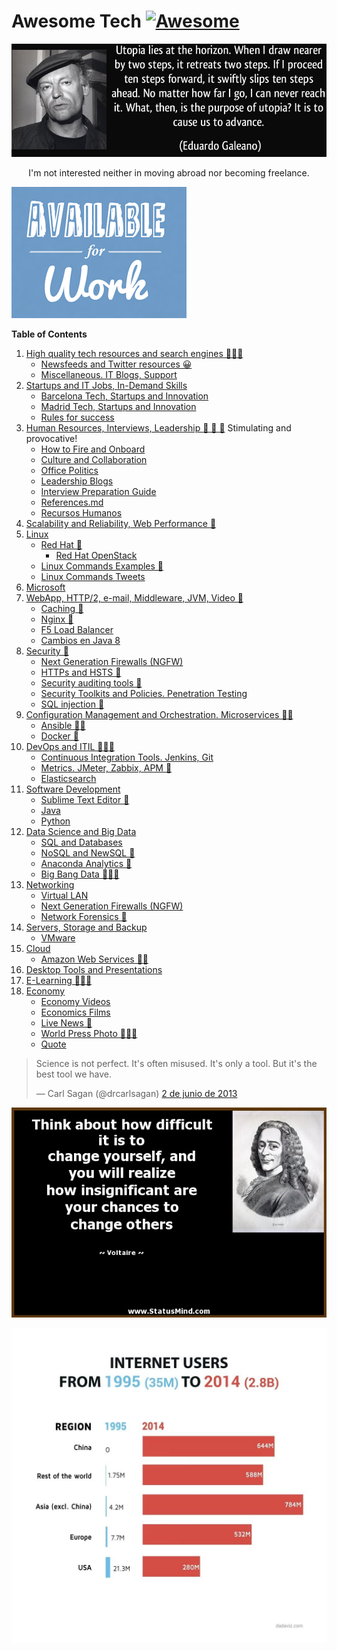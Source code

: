 # Awesome Tech [![Awesome](https://cdn.rawgit.com/sindresorhus/awesome/d7305f38d29fed78fa85652e3a63e154dd8e8829/media/badge.svg)](https://github.com/sindresorhus/awesome)

<div class="container">
<img alt="Utopia Eduardo Galeano" src="images/utopia_eduardo_galeano.png">
<div id="player"></div>
</div>

<p align="center">
I'm not interested neither in moving abroad nor becoming freelance.
</p>

[![available for hire](images/available-for-hire.png)](http://awesome-tech.readthedocs.org/about/)

**Table of Contents**

1. [High quality tech resources and search engines 🌟🌟🌟](high-quality-tech-resources.md)
	- [Newsfeeds and Twitter resources 😀](twitter.md)  
	- [Miscellaneous. IT Blogs, Support](it-blogs.md)
2. [Startups and IT Jobs, In-Demand Skills](startups.md)
	- [Barcelona Tech, Startups and Innovation](startups_bcn.md)
	- [Madrid Tech, Startups and Innovation](startups_madrid.md)
	- [Rules for success](rules_for_success.md)
3. [Human Resources, Interviews, Leadership 🙈 🙉 🙊](hr.md) Stimulating and provocative!
	- [How to Fire and Onboard](howto_fire_onboard.md)
	- [Culture and Collaboration](culture_collaboration.md)
	- [Office Politics](office_politics.md)
	- [Leadership Blogs](leadership.md)
	- [Interview Preparation Guide](interview_preparation_guide.md)
	- [References.md](references.md)
	- [Recursos Humanos](rrhh.md)
4. [Scalability and Reliability, Web Performance 🌟](scalability.md)
5. [Linux](linux.md)
	- [Red Hat 🌟](redhat.md)
		- [Red Hat OpenStack](redhat_openstack.md)
	- [Linux Commands Examples 🌟](linux-commands-examples.md)
	- [Linux Commands Tweets](linux-commands-tweets.md)
6. [Microsoft](microsoft.md)
7. [WebApp, HTTP/2, e-mail, Middleware, JVM, Video 🌟](webapp.md)
    - [Caching 🌟](caching.md)
    - [Nginx 🌟](nginx.md)
    - [F5 Load Balancer](f5lb.md)
	- [Cambios en Java 8](jvm-mem.md)
8. [Security 🌟](security.md)
	- [Next Generation Firewalls (NGFW)](NGFW.md)
	- [HTTPs and HSTS 🌟](https.md)
	- [Security auditing tools 🌟](auditing-tools.md)
	- [Security Toolkits and Policies. Penetration Testing](pen_testing.md)
	- [SQL injection 🌟](sql_injection.md)
9. [Configuration Management and Orchestration. Microservices 🌟🌟](config-mgmt.md)
	- [Ansible 🌟🌟](ansible.md)
	- [Docker 🌟](docker.md)
10. [DevOps and ITIL 🌟🌟🌟](devops-itil.md)
	- [Continuous Integration Tools. Jenkins, Git](jenkins-git.md)
	- [Metrics. JMeter, Zabbix, APM 🌟](metrics.md)
	- [Elasticsearch](elasticsearch.md)
11. [Software Development](sw-devel.md)
    - [Sublime Text Editor 🌟](sublime.md)
    - [Java](java.md)
	- [Python](python.md)
12. [Data Science and Big Data](data-science.md)
	- [SQL and Databases](databases.md)
	- [NoSQL and NewSQL 🌟](nosql.md)
	- [Anaconda Analytics 🌟](anaconda.md)
	- [Big Bang Data 🌟🌟🌟](bigbangdata.md)
13. [Networking](networking.md)
    - [Virtual LAN](VLAN.md)
    - [Next Generation Firewalls (NGFW)](NGFW.md)
	- [Network Forensics 🌟](nw_forensics.md)
14. [Servers, Storage and Backup](servers-storage-backup.md)
	- [VMware](vmware.md)
15. [Cloud](cloud.md)
	- [Amazon Web Services 🌟🌟](aws.md)
16. [Desktop Tools and Presentations](desktop-tools.md)
17. [E-Learning 🌟🌟🌟](e-learning.md)
18. [Economy](economy.md)
    - [Economy Videos](economy-videos.md)
    - [Economics Films](economics_films.md)
    - [Live News 🌟](live-news.md)
    - [World Press Photo 🌟🌟🌟](world-press-photo.md)
    - [Quote](mkeiser.md)

<blockquote class="twitter-tweet tw-align-center" data-lang="es"><p lang="en" dir="ltr">Science is not perfect. It&#39;s often misused. It&#39;s only a tool. But it&#39;s the best tool we have.</p>&mdash; Carl Sagan (@drcarlsagan) <a href="https://twitter.com/drcarlsagan/status/341313812357582848">2 de junio de 2013</a></blockquote><script async src="//platform.twitter.com/widgets.js" charset="utf-8"></script>

[![voltaire change others](images/voltaire_change_other.jpg)](http://statusmind.com/)

[![internet users](images/internet-users.jpeg)](http://dadaviz.com/i/4164)

<!-- <iframe width="100%" height="45" src="https://www.youtube.com/embed/uuvDToxhZO0?rel=0&amp;autohide=2&amp;showinfo=0&amp;autoplay=1&amp;controls=2&amp;start=33&amp;end=82" frameborder="0" allowfullscreen></iframe> -->

